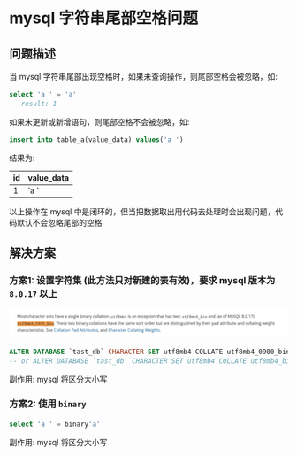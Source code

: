 # mysql 字符串尾部空格问题

## 问题描述

当 mysql 字符串尾部出现空格时，如果未查询操作，则尾部空格会被忽略，如:

```sql
select 'a ' = 'a'
-- result: 1
```

如果未更新或新增语句，则尾部空格不会被忽略，如:

```sql
insert into table_a(value_data) values('a ') 
```

结果为:

|id|value_data|
|----|----|
|1|'a '|

以上操作在 mysql 中是闭环的，但当把数据取出用代码去处理时会出现问题，代码默认不会忽略尾部的空格

## 解决方案

### 方案1: 设置字符集 (此方法只对新建的表有效)，要求 mysql 版本为 `8.0.17` 以上

![mysql-uft-bin](../screenshots/工作篇/mysql_utf_bin.png)

```sql
ALTER DATABASE `tast_db` CHARACTER SET utf8mb4 COLLATE utf8mb4_0900_bin; 
-- or ALTER DATABASE `tast_db` CHARACTER SET utf8mb4 COLLATE utf8mb4_bin; 
```

副作用: mysql 将区分大小写

### 方案2: 使用 `binary`

```sql
select 'a ' = binary'a'
```

副作用: mysql 将区分大小写

